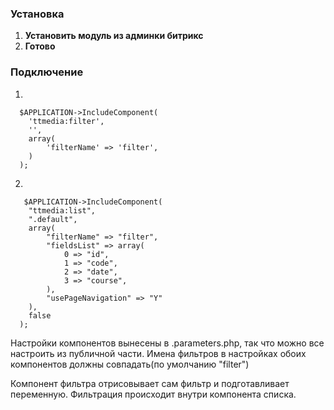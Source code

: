 ### Установка

1. **Установить модуль из админки битрикс**
2. **Готово**

### Подключение

1.
```
  $APPLICATION->IncludeComponent(
    'ttmedia:filter',
    '',
    array(
        'filterName' => 'filter',
    )
  );
```
2. 
```
   $APPLICATION->IncludeComponent(
	"ttmedia:list", 
	".default", 
	array(
		"filterName" => "filter",
		"fieldsList" => array(
			0 => "id",
			1 => "code",
			2 => "date",
			3 => "course",
		),
		"usePageNavigation" => "Y"
	),
	false
  );
```

Настройки компонентов вынесены в .parameters.php, так что можно все настроить из публичной части. Имена фильтров в настройках обоих компонентов должны совпадать(по умолчанию "filter")

Компонент фильтра отрисовывает сам фильтр и подготавливает переменную. Фильтрация происходит внутри компонента списка.



